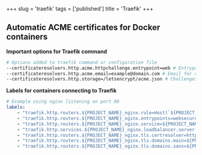 +++
slug = 'traefik'
tags = ['published']
title = 'Traefik'
+++

## Automatic ACME certificates for Docker containers

**Important options for Traefik command**

````bash
# Options added to traefik command or configuration file
--certificateresolvers.http.acme.httpchallenge.entrypoint=web # Entrypoint for port 80
--certificateresolvers.http.acme.email=example@domain.com # Email for cert authority comms
--certificateresolvers.http.storage=/letsencrypt/acme.json # Challenges and certs are stored here
````

**Labels for containers connecting to Traefik**

````yaml
# Example using nginx listening on port 80
labels:
    - "traefik.http.routers.${PROJECT_NAME}_nginx.rule=Host(`${PROJECT_BASE_URL}`, `${PROJECT_SECONDARY_URL}`)" # No HostSNI, use the traefik.http
    - "traefik.http.routers.${PROJECT_NAME}_nginx.entrypoints=websecure" # The entrypoint should use the secure version
    - "traefik.http.routers.${PROJECT_NAME}_nginx.service=${PROJECT_NAME}_nginx"
    - "traefik.http.services.${PROJECT_NAME}_nginx.loadbalancer.server.port=80" # Uses port 80 on the service side
    - "traefik.http.routers.${PROJECT_NAME}_nginx.tls.certresolver=http" # Certificate resolver specified in the Traefik config
    - "traefik.http.routers.${PROJECT_NAME}_nginx.tls.domains.main=${PROJECT_BASE_URL}" # Main domain
    - "traefik.http.routers.${PROJECT_NAME}_nginx.tls.domains.sans=${PROJECT_SECONDARY_URL}" # Additional domains should be added to the sans variant
````
